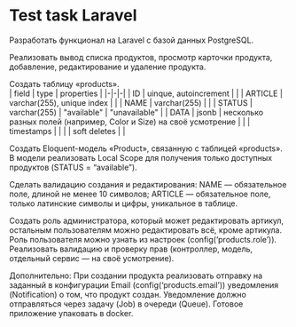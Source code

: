# Test task Laravel
Разработать функционал на Laravel c базой данных PostgreSQL.

Реализовать вывод списка продуктов, просмотр карточки продукта, добавление,  редактирование и удаление продукта.

Создать таблицу «products».  
| field | type | properties |
|-|-|-|
| ID | uinque, autoincrement | |
| ARTICLE | varchar(255), unique index | |
| NAME | varchar(255) | |
| STATUS | varchar(255) | "available" \| "unavailable" |
| DATA | jsonb | несколько разных полей (например, Color и Size) на своё усмотрение |
| | timestamps | |
| | soft deletes | |



Создать Eloquent-модель «Product», связанную с таблицей «products».
В модели реализовать Local Scope для получения только доступных продуктов (STATUS = “available”).

Сделать валидацию создания и редактирования:
NAME — обязательное поле, длиной не менее 10 символов;
ARTICLE — обязательное поле, только латинские символы и цифры, уникальное в таблице.

Создать роль администратора, который может редактировать артикул, остальным пользователям можно редактировать всё, кроме артикула.
Роль пользователя можно узнать из настроек (config(‘products.role’)).
Реализовать валидацию и проверку прав (контроллер, модель, отдельный сервис — на своё усмотрение).

Дополнительно:
При создании продукта реализовать отправку на заданный в конфигурации Email (config(‘products.email’)) уведомления (Notification) о том, что продукт создан.
Уведомление должно отправляться через задачу (Job) в очереди (Queue).
Готовое приложение упаковать в docker.
